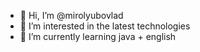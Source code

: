 - 👋 Hi, I’m @mirolyubovlad
- 👀 I’m interested in the latest technologies
- 🌱 I’m currently learning java + english


<!---
mirolyubovlad/mirolyubovlad is a ✨ special ✨ repository because its `README.md` (this file) appears on your GitHub profile.
You can click the Preview link to take a look at your changes.
--->
